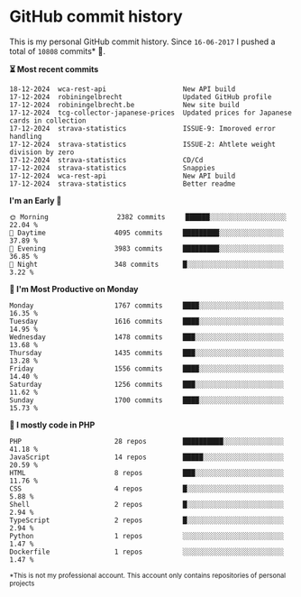 # GitHub commit history
This is my personal GitHub commit history. Since <!--START_SECTION:first-commit-date-->`16-06-2017`<!--END_SECTION:first-commit-date--> I pushed a total of <!--START_SECTION:total-commit-count-->`10808`<!--END_SECTION:total-commit-count--> commits* 🎉.

<!--START_SECTION:most-recent-commits-->
**⏳ Most recent commits**
                                        
```text
18-12-2024  wca-rest-api                   New API build
17-12-2024  robiningelbrecht               Updated GitHub profile
17-12-2024  robiningelbrecht.be            New site build
17-12-2024  tcg-collector-japanese-prices  Updated prices for Japanese cards in collection
17-12-2024  strava-statistics              ISSUE-9: Imoroved error handling
17-12-2024  strava-statistics              ISSUE-2: Ahtlete weight division by zero
17-12-2024  strava-statistics              CD/Cd
17-12-2024  strava-statistics              Snappies
17-12-2024  wca-rest-api                   New API build
17-12-2024  strava-statistics              Better readme
```
<!--END_SECTION:most-recent-commits-->  

<!--START_SECTION:commits-per-day-time-->
**I&#039;m an Early 🐤**

```text
🌞 Morning                 2382 commits     ██████░░░░░░░░░░░░░░░░░░░   22.04 %
🌆 Daytime                 4095 commits     █████████░░░░░░░░░░░░░░░░   37.89 %
🌃 Evening                 3983 commits     █████████░░░░░░░░░░░░░░░░   36.85 %
🌙 Night                   348 commits      █░░░░░░░░░░░░░░░░░░░░░░░░   3.22 %
```
<!--END_SECTION:commits-per-day-time-->  

<!--START_SECTION:commits-per-weekday-->
**📅 I&#039;m Most Productive on Monday**

```text
Monday                    1767 commits     ████░░░░░░░░░░░░░░░░░░░░░   16.35 %
Tuesday                   1616 commits     ████░░░░░░░░░░░░░░░░░░░░░   14.95 %
Wednesday                 1478 commits     ███░░░░░░░░░░░░░░░░░░░░░░   13.68 %
Thursday                  1435 commits     ███░░░░░░░░░░░░░░░░░░░░░░   13.28 %
Friday                    1556 commits     ████░░░░░░░░░░░░░░░░░░░░░   14.40 %
Saturday                  1256 commits     ███░░░░░░░░░░░░░░░░░░░░░░   11.62 %
Sunday                    1700 commits     ████░░░░░░░░░░░░░░░░░░░░░   15.73 %
```
<!--END_SECTION:commits-per-weekday-->  

<!--START_SECTION:repos-per-language-->
**💬 I mostly code in PHP**

```text
PHP                       28 repos         ██████████░░░░░░░░░░░░░░░   41.18 %
JavaScript                14 repos         █████░░░░░░░░░░░░░░░░░░░░   20.59 %
HTML                      8 repos          ███░░░░░░░░░░░░░░░░░░░░░░   11.76 %
CSS                       4 repos          █░░░░░░░░░░░░░░░░░░░░░░░░   5.88 %
Shell                     2 repos          █░░░░░░░░░░░░░░░░░░░░░░░░   2.94 %
TypeScript                2 repos          █░░░░░░░░░░░░░░░░░░░░░░░░   2.94 %
Python                    1 repos          ░░░░░░░░░░░░░░░░░░░░░░░░░   1.47 %
Dockerfile                1 repos          ░░░░░░░░░░░░░░░░░░░░░░░░░   1.47 %
```
<!--END_SECTION:repos-per-language-->  

<sub>*This is not my professional account. This account only contains repositories of personal projects</sub>

